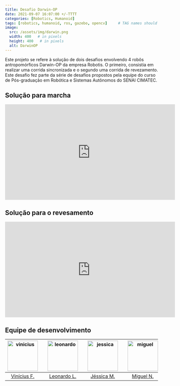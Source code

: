 ```yaml
---
title: Desafio Darwin-OP
date: 2021-09-07 16:07:00 +/-TTTT
categories: [Robotics, Humanoid]
tags: [robotics, humanoid, ros, gazebo, opencv]     # TAG names should always be lowercase
image:
  src: /assets/img/darwin.png
  width: 400   # in pixels
  height: 400   # in pixels
  alt: DarwinOP
---
```


Este projeto se refere à solução de dois desafios envolvendo 4 robôs antropomórficos Darwin-OP da empresa Robotis. O primeiro, consistia em realizar uma corrida sincronizada e o segundo uma corrida de revezamento. Este desafio fez parte da série de desafios propostos pela equipe do curso de Pós-graduação em Robótica e Sistemas Autônomos do SENAI CIMATEC.

## Solução para marcha
<iframe width="560" height="315" src="https://www.youtube.com/embed/dCs22vCV6Mg" title="YouTube video player" frameborder="0" allow="accelerometer; autoplay; clipboard-write; encrypted-media; gyroscope; picture-in-picture" allowfullscreen></iframe>
<br>

## Solução para o revesamento
<iframe width="560" height="315" src="https://www.youtube.com/embed/Q8CgKAFo7SA" title="YouTube video player" frameborder="0" allow="accelerometer; autoplay; clipboard-write; encrypted-media; gyroscope; picture-in-picture" allowfullscreen></iframe>
<br>

## Equipe de desenvolvimento
<center>
<div class="row">
  <div class=" col-xl-auto offset-xl-0 col-lg-4 offset-lg-0">
    <table class="table-borderless highlight">
      <thead>
        <tr>
          <th><center><img src="{{ 'assets/img/viniciusfelismino-1.png' | relative_url }}" width="100" alt="vinicius" class="img-fluid rounded-circle" /></center></th>
          <th></th>
          <th><center><img src="{{ 'assets/img/leonardolima-1.png' | relative_url }}" width="100" alt="leonardo" class="img-fluid rounded-circle" /></center></th>
          <th></th>
          <th><center><img src="{{ 'assets/img/jessicamotta-1.png' | relative_url }}" width="100" alt="jessica" class="img-fluid rounded-circle"/></center></th>
          <th></th>
          <th><center><img src="{{ 'assets/img/miguelnery-1.png' | relative_url }}" width="100" alt="miguel" class="img-fluid rounded-circle"/></center></th>
        </tr>
      </thead>
      <tbody>
        <tr class="font-weight-bolder" style="text-align: center margin-top: 0">
          <td width="25%"><center><a href="https://github.com/ViniciusFelismino8">Vinícius F.</a></center></td>
          <td></td>
          <td width="25%"><center><a href="https://github.com/leonlime">Leonardo L.</a></center></td>
          <td></td>
          <td width="25%"><center><a href="https://github.com/JessMotta">Jéssica M.</a></center></td>
          <td></td>
          <td width="25%"><center><a href="https://github.com/migueelnery">Miguel N.</a></center></td>
        </tr>
      </tbody>
    </table>
  </div>
</div>